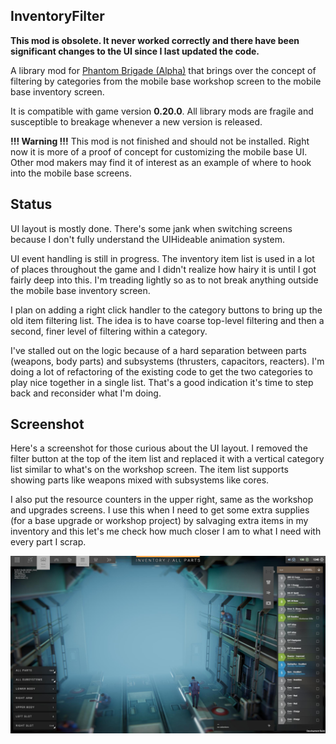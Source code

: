 **InventoryFilter**
----
**This mod is obsolete. It never worked correctly and there have been significant changes to the UI since I last updated the code.**

A library mod for [Phantom Brigade (Alpha)](https://braceyourselfgames.com/phantom-brigade/) that brings over the concept of filtering by categories from the mobile base workshop screen to the mobile base inventory screen.

It is compatible with game version **0.20.0**. All library mods are fragile and susceptible to breakage whenever a new version is released.

**!!! Warning !!!** This mod is not finished and should not be installed. Right now it is more of a proof of concept for customizing the mobile base UI. Other mod makers may find it of interest as an example of where to hook into the mobile base screens.

**Status**
----
UI layout is mostly done. There's some jank when switching screens because I don't fully understand the UIHideable animation system.

UI event handling is still in progress. The inventory item list is used in a lot of places throughout the game and I didn't realize how hairy it is until I got fairly deep into this. I'm treading lightly so as to not break anything outside the mobile base inventory screen.

I plan on adding a right click handler to the category buttons to bring up the old item filtering list. The idea is to have coarse top-level filtering and then a second, finer level of filtering within a category.

I've stalled out on the logic because of a hard separation between parts (weapons, body parts) and subsystems (thrusters, capacitors, reacters). I'm doing a lot of refactoring of the existing code to get the two categories to play nice together in a single list. That's a good indication it's time to step back and reconsider what I'm doing.

**Screenshot**
----
Here's a screenshot for those curious about the UI layout. I removed the filter button at the top of the item list and replaced it with a vertical category list similar to what's on the workshop screen. The item list supports showing parts like weapons mixed with subsystems like cores.

I also put the resource counters in the upper right, same as the workshop and upgrades screens. I use this when I need to get some extra supplies (for a base upgrade or workshop project) by salvaging extra items in my inventory and this let's me check how much closer I am to what I need with every part I scrap.

![Modified mobile base inventory](docs/images/inventory_screen.jpg)
